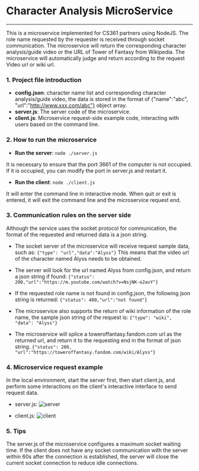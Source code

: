 # Character Analysis MicroService
----------
This is a microservice implemented for CS361 partners using NodeJS. The role name requested by the requester is received through socket communication. The microservice will return the corresponding character analysis/guide video or the URL of Tower of Fantasy from Wikipedia. The microservice will automatically judge and return according to the request Video url or wiki url.

### 1. Project file introduction
- **config.json**: character name list and corresponding character analysis/guide video, the data is stored in the format of {"name":"abc", "url":"http://www.xxx.com/abc"} object array.
- **server.js**: The server code of the microservice.
- **client.js**: Microservice request-side example code, interacting with users based on the command line.
### 2. How to run the microservice
- **Run the server**: ```node ./server.js```

It is necessary to ensure that the port 3661 of the computer is not occupied. If it is occupied, you can modify the port in server.js and restart it.

- **Run the client**: ```node ./client.js```

It will enter the command line in interactive mode. When quit or exit is entered, it will exit the command line and the microservice request end.

### 3. Communication rules on the server side
Although the service uses the socket protocol for communication, the format of the requested and returned data is a json string.

- The socket server of the microservice will receive request sample data, such as:
```{"type": "url","data":"Alyss"}```
This means that the video url of the character named Alyss needs to be obtained.

- The server will look for the url named Alyss from config.json, and return a json string if found:
```{"status": 200,"url":"https://m.youtube.com/watch?v=NsjNK-e2avY"}```

- If the requested role name is not found in config.json, the following json string is returned:
```{"status": 400,"url":"not found"}```

- The microservice also supports the return of wiki information of the role name, the sample json string of the request is:
```{"type": "wiki", "data": "Alyss"}```

- The microservice will splice a toweroffantasy.fandom.com url as the returned url, and return it to the requesting end in the format of json string.
```{"status": 200, "url":"https://toweroffantasy.fandom.com/wiki/Alyss"}```


### 4. Microservice request example
In the local environment, start the server first, then start client.js, and perform some interactions on the client's interactive interface to send request data.

- server.js:
![server](https://github.com/jinchuantian/MicroService/blob/main/serverjs.jpg)

- client.js:
![client](https://github.com/jinchuantian/MicroService/blob/main/clientjs.jpg)


### 5. Tips
The server.js of the microservice configures a maximum socket waiting time. If the client does not have any socket communication with the server within 60s after the connection is established, the server will close the current socket connection to reduce idle connections.